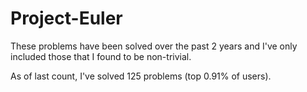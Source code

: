 # Project-Euler

These problems have been solved over the past 2 years and I've only included those that I found to be non-trivial.

As of last count, I've solved 125 problems (top 0.91% of users). 
